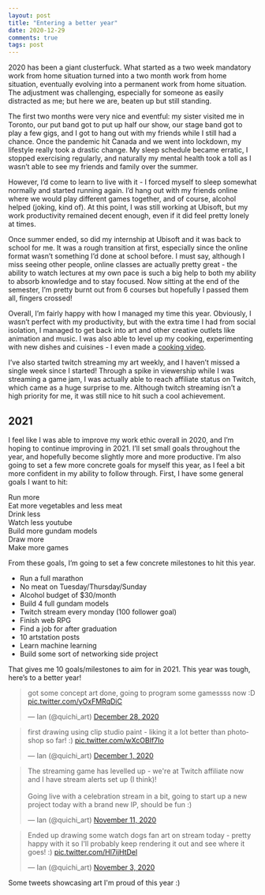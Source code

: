 ```yaml
---
layout: post
title: "Entering a better year"
date: 2020-12-29
comments: true
tags: post
---
```


2020 has been a giant clusterfuck. What started as a two week mandatory work from home situation turned into a two month work from home situation, eventually evolving into a permanent work from home situation. The adjustment was challenging, especially for someone as easily distracted as me; but here we are, beaten up but still standing.

The first two months were very nice and eventful: my sister visited me in Toronto, our put band got to put up half our show, our stage band got to play a few gigs, and I got to hang out with my friends while I still had a chance. Once the pandemic hit Canada and we went into lockdown, my lifestyle really took a drastic change. My sleep schedule became erratic, I stopped exercising regularly, and naturally my mental health took a toll as I wasn’t able to see my friends and family over the summer.

However, I’d come to learn to live with it - I forced myself to sleep somewhat normally and started running again. I’d hang out with my friends online where we would play different games together, and of course, alcohol helped (joking, kind of). At this point, I was still working at Ubisoft, but my work productivity remained decent enough, even if it did feel pretty lonely at times.

Once summer ended, so did my internship at Ubisoft and it was back to school for me. It was a rough transition at first, especially since the online format wasn’t something I’d done at school before. I must say, although I miss seeing other people, online classes are actually pretty great - the ability to watch lectures at my own pace is such a big help to both my ability to absorb knowledge and to stay focused. Now sitting at the end of the semester, I’m pretty burnt out from 6 courses but hopefully I passed them all, fingers crossed!

Overall, I’m fairly happy with how I managed my time this year. Obviously, I wasn’t perfect with my productivity, but with the extra time I had from social isolation, I managed to get back into art and other creative outlets like animation and music. I was also able to level up my cooking, experimenting with new dishes and cuisines - I even made a [cooking video](https://www.youtube.com/watch?v=sYEg3kESwl4).

I’ve also started twitch streaming my art weekly, and I haven’t missed a single week since I started! Through a spike in viewership while I was streaming a game jam, I was actually able to reach affiliate status on Twitch, which came as a huge surprise to me. Although twitch streaming isn’t a high priority for me, it was still nice to hit such a cool achievement.

## 2021

I feel like I was able to improve my work ethic overall in 2020, and I’m hoping to continue improving in 2021. I’ll set small goals throughout the year, and hopefully become slightly more and more productive. I’m also going to set a few more concrete goals for myself this year, as I feel a bit more confident in my ability to follow through. First, I have some general goals I want to hit:

Run more  
Eat more vegetables and less meat  
Drink less  
Watch less youtube  
Build more gundam models  
Draw more  
Make more games  

From these goals, I’m going to set a few concrete milestones to hit this year. 

- Run a full marathon
- No meat on Tuesday/Thursday/Sunday
- Alcohol budget of $30/month
- Build 4 full gundam models
- Twitch stream every monday (100 follower goal)
- Finish web RPG
- Find a job for after graduation
- 10 artstation posts
- Learn machine learning
- Build some sort of networking side project

That gives me 10 goals/milestones to aim for in 2021. This year was tough, here’s to a better year!

<blockquote class="twitter-tweet"><p lang="en" dir="ltr">got some concept art done, going to program some gamessss now :D <a href="https://t.co/yOxFMRqDiC">pic.twitter.com/yOxFMRqDiC</a></p>&mdash; Ian (@quichi_art) <a href="https://twitter.com/quichi_art/status/1343707339321352192?ref_src=twsrc%5Etfw">December 28, 2020</a></blockquote> <script async src="https://platform.twitter.com/widgets.js" charset="utf-8"></script>

<blockquote class="twitter-tweet"><p lang="en" dir="ltr">first drawing using clip studio paint - liking it a lot better than photoshop so far! :) <a href="https://t.co/wXcOBIf7Io">pic.twitter.com/wXcOBIf7Io</a></p>&mdash; Ian (@quichi_art) <a href="https://twitter.com/quichi_art/status/1333595516270206976?ref_src=twsrc%5Etfw">December 1, 2020</a></blockquote> <script async src="https://platform.twitter.com/widgets.js" charset="utf-8"></script>

<blockquote class="twitter-tweet"><p lang="en" dir="ltr">The streaming game has levelled up - we&#39;re at Twitch affiliate now and I have stream alerts set up (I think)!<br><br>Going live with a celebration stream in a bit, going to start up a new project today with a brand new IP, should be fun :)</p>&mdash; Ian (@quichi_art) <a href="https://twitter.com/quichi_art/status/1326675837496733701?ref_src=twsrc%5Etfw">November 11, 2020</a></blockquote> <script async src="https://platform.twitter.com/widgets.js" charset="utf-8"></script>

<blockquote class="twitter-tweet"><p lang="en" dir="ltr">Ended up drawing some watch dogs fan art on stream today - pretty happy with it so I&#39;ll probably keep rendering it out and see where it goes! :) <a href="https://t.co/Hl7ijHtDel">pic.twitter.com/Hl7ijHtDel</a></p>&mdash; Ian (@quichi_art) <a href="https://twitter.com/quichi_art/status/1323470209592840192?ref_src=twsrc%5Etfw">November 3, 2020</a></blockquote> <script async src="https://platform.twitter.com/widgets.js" charset="utf-8"></script>

Some tweets showcasing art I'm proud of this year :)
